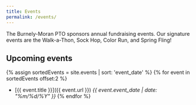 ```yaml
---
title: Events
permalink: /events/
---
```


<p class="usa-font-lead">The Burnely-Moran PTO sponsors annual fundraising events. Our signature events are the Walk-a-Thon, Sock Hop, Color Run, and Spring Fling!</p>

## Upcoming events

{% assign sortedEvents = site.events | sort: 'event_date' %}
{% for event in sortedEvents offset:2 %}
  * [{{ event.title }}]({{ event.url }})
    _{{ event.event_date | date: "%m/%d/%Y" }}_
{% endfor %}

